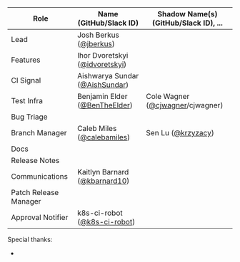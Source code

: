 | **Role** | **Name** (**GitHub/Slack ID**)  | **Shadow Name(s) (GitHub/Slack ID), ...** |
| ------ | ------ | ------ |
| Lead | Josh Berkus ([@jberkus](https://github.com/jberkus))  |  |
| Features | Ihor Dvoretskyi ([@idvoretskyi](https://github.com/idvoretskyi)) |  |
| CI Signal | Aishwarya Sundar ([@AishSundar](https://github.com/AishSundar)) | |
| Test Infra | Benjamin Elder ([@BenTheElder](https://github.com/BenTheElder)) | Cole Wagner ([@cjwagner](https://github.com/cjwagner)/cjwagner) |
| Bug Triage | | |
| Branch Manager | Caleb Miles ([@calebamiles](https://github.com/calebamiles)) | Sen Lu ([@krzyzacy](https://github.com/krzyzacy)) |
| Docs | | |
| Release Notes | | |
| Communications | Kaitlyn Barnard ([@kbarnard10](https://github.com/kbarnard10)) | |
| Patch Release Manager | | |
| Approval Notifier | k8s-ci-robot ([@k8s-ci-robot](https://github.com/k8s-ci-robot)) | | |

Special thanks:

-
